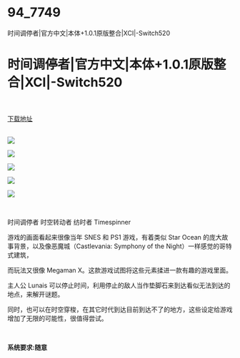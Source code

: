 # 94_7749
时间调停者|官方中文|本体+1.0.1原版整合|XCI|-Switch520
# 时间调停者|官方中文|本体+1.0.1原版整合|XCI|-Switch520
 <br/></br>
[下载地址](https://www.switch520.cc/article/7749 "下载地址")
<br/></br>

<p><strong><img src="https://www.switch520.cc/muke_img/upload_art_editor_20201208-1_cffe7bf8efcc18e5e187d2139b3d836a.jpg"></strong></p>
<p><strong><img src="https://www.switch520.cc/muke_img/upload_art_editor_20201208-1_cfe40e58a0a46db3e83f5c64d9b9e6ca.jpg"></strong></p>
<p><strong><img src="https://www.switch520.cc/muke_img/upload_art_editor_20201208-1_bc8b4afc50aa9065fe18a922aa813ca3.jpg"></strong></p>
<p><strong><img src="https://www.switch520.cc/muke_img/upload_art_editor_20201208-1_44aba97833f62c3831787a00d0154be8.jpg"></strong></p>
<p><strong><img src="https://www.switch520.cc/muke_img/upload_art_editor_20201208-1_6bdf619459f6706ffbe83487c45aa658.jpg"></strong></p>
<p>&nbsp;</p>
<p>时间调停者 时空转动者 纺时者 Timespinner</p>
<p>游戏的画面看起来很像当年 SNES 和 PS1 游戏，有着类似 Star Ocean 的庞大故事背景，以及像恶魔城（Castlevania: Symphony of the Night）一样感觉的哥特式建筑，</p>
<p>而玩法又很像 Megaman X。这款游戏试图将这些元素揉进一款有趣的游戏里面。</p>
<p>主人公 Lunais 可以停止时间，利用停止的敌人当作垫脚石来到达看似无法到达的地点，来解开谜题。</p>
<p>同时，也可以在时空穿梭，在其它时代到达目前到达不了的地方，这些设定给游戏增加了无限的可能性，很值得尝试。</p>
<p>&nbsp;</p>
<p><strong>系统要求:随意</strong></p>



